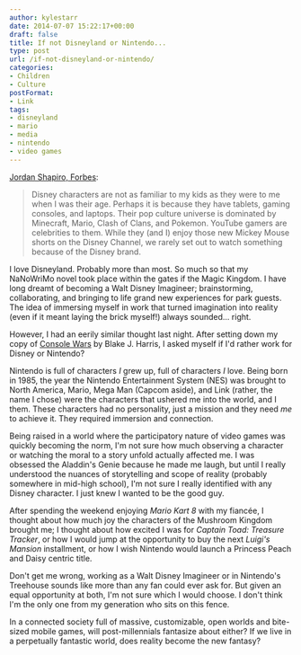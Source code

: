 ```yaml
---
author: kylestarr
date: 2014-07-07 15:22:17+00:00
draft: false
title: If not Disneyland or Nintendo...
type: post
url: /if-not-disneyland-or-nintendo/
categories:
- Children
- Culture
postFormat:
- Link
tags:
- disneyland
- mario
- media
- nintendo
- video games
---
```


[Jordan Shapiro, Forbes](http://www.forbes.com/sites/jordanshapiro/2014/06/27/what-disneyland-means-to-the-video-game-generation/):


<blockquote>Disney characters are not as familiar to my kids as they were to me when I was their age. Perhaps it is because they have tablets, gaming consoles, and laptops. Their pop culture universe is dominated by Minecraft, Mario, Clash of Clans, and Pokemon. YouTube gamers are celebrities to them. While they (and I) enjoy those new Mickey Mouse shorts on the Disney Channel, we rarely set out to watch something because of the Disney brand.</blockquote>


I love Disneyland. Probably more than most. So much so that my NaNoWriMo novel took place within the gates if the Magic Kingdom. I have long dreamt of becoming a Walt Disney Imagineer; brainstorming, collaborating, and bringing to life grand new experiences for park guests. The idea of immersing myself in work that turned imagination into reality (even if it meant laying the brick myself!) always sounded... right.

However, I had an eerily similar thought last night. After setting down my copy of [Console Wars](https://itunes.apple.com/us/book/console-wars/id718597648?mt=11&uo=4&at=1l3v2y3&ct=TSOG) by Blake J. Harris, I asked myself if I'd rather work for Disney or Nintendo?

Nintendo is full of characters _I_ grew up, full of characters _I_ love. Being born in 1985, the year the Nintendo Entertainment System (NES) was brought to North America, Mario, Mega Man (Capcom aside), and Link (rather, the name I chose) were the characters that ushered me into the world, and I them. These characters had no personality, just a mission and they need _me_ to achieve it. They required immersion and connection.

Being raised in a world where the participatory nature of video games was quickly becoming the norm, I'm not sure how much observing a character or watching the moral to a story unfold actually affected me. I was obsessed the Aladdin's Genie because he made me laugh, but until I really understood the nuances of storytelling and scope of reality (probably somewhere in mid-high school), I'm not sure I really identified with any Disney character. I just knew I wanted to be the good guy.

After spending the weekend enjoying _Mario Kart 8_ with my fiancée, I thought about how much joy the characters of the Mushroom Kingdom brought me; I thought about how excited I was for _Captain Toad: Treasure Tracker_, or how I would jump at the opportunity to buy the next _Luigi's Mansion_ installment, or how I wish Nintendo would launch a Princess Peach and Daisy centric title.

Don't get me wrong, working as a Walt Disney Imagineer or in Nintendo's Treehouse sounds like more than any fan could ever ask for. But given an equal opportunity at both, I'm not sure which I would choose. I don't think I'm the only one from my generation who sits on this fence.

In a connected society full of massive, customizable, open worlds and bite-sized mobile games, will post-millennials fantasize about either? If we live in a perpetually fantastic world, does reality become the new fantasy?

